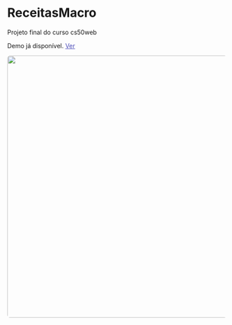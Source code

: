 # ReceitasMacro
Projeto final do curso cs50web


<p>Demo já disponível. <a style="color: #4d4Dba;" href="https://receitasmacro.herokuapp.com/">Ver</a></p>
<img target="_blank" style="width:600px; border-radius:6px;" src="https://live.staticflickr.com/65535/52014300543_48418b5e8d_h.jpg">

